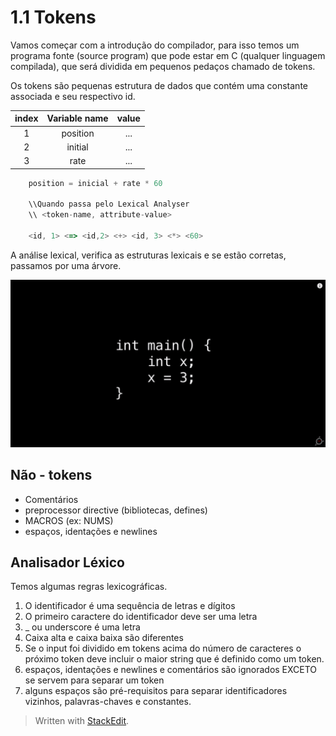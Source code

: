 ﻿# 1.1 Tokens

Vamos começar com a introdução do compilador, para isso temos um programa fonte (source program) que pode estar em C (qualquer linguagem compilada), que será dividida em pequenos pedaços chamado de tokens. 

Os tokens são pequenas estrutura de dados que contém uma constante associada e seu respectivo id.

| index | Variable name | value |
|:--------:|:--------:| :--------:| 
| 1 | position | ... | 
| 2 | initial | ... | 
| 3 | rate | ... | 


``` javascript
    position = inicial + rate * 60
    
    \\Quando passa pelo Lexical Analyser
    \\ <token-name, attribute-value>
    
    <id, 1> <=> <id,2> <+> <id, 3> <*> <60>
```
A análise lexical, verifica as estruturas lexicais e se estão corretas, passamos por uma árvore. 

![parse Tree](https://github.com/NatSatie/StudyNotes/blob/main/compilers/part_1/img/parse.gif)


## Não - tokens

 - Comentários
 - preprocessor directive (bibliotecas, defines)
 - MACROS (ex: NUMS)
 - espaços, identações e newlines

## Analisador Léxico
Temos algumas regras lexicográficas.

 1. O identificador é uma sequência de letras e dígitos
 2. O primeiro caractere do identificador deve ser uma letra
 3. _ ou underscore é uma letra
 4. Caixa alta e caixa baixa são diferentes
 5. Se o input foi dividido em tokens acima do número de caracteres o próximo token deve incluir o maior string que é definido como um token.
 6. espaços, identações e newlines e comentários são ignorados EXCETO se servem para separar um token
 7. alguns espaços são pré-requisitos para separar identificadores vizinhos, palavras-chaves e constantes.

> Written with [StackEdit](https://stackedit.io/).
